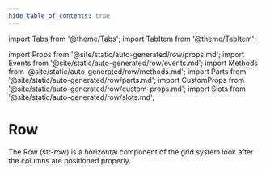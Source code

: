 ```yaml
---
hide_table_of_contents: true
---
```

import Tabs from '@theme/Tabs';
import TabItem from '@theme/TabItem';

import Props from '@site/static/auto-generated/row/props.md';
import Events from '@site/static/auto-generated/row/events.md';
import Methods from '@site/static/auto-generated/row/methods.md';
import Parts from '@site/static/auto-generated/row/parts.md';
import CustomProps from '@site/static/auto-generated/row/custom-props.md';
import Slots from '@site/static/auto-generated/row/slots.md';



# Row

The Row (str-row) is a horizontal component of the grid system look after the columns are positioned properly.

  
<Props />
<Events />
<Methods />
<Parts />
<CustomProps />
<Slots />